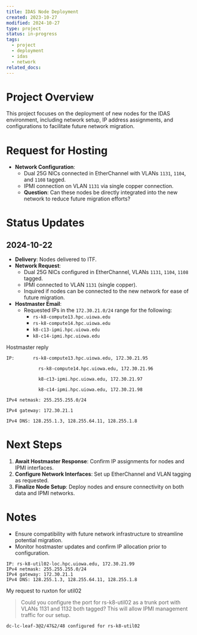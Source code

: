 ```yaml
---
title: IDAS Node Deployment
created: 2023-10-27
modified: 2024-10-27
type: project
status: in-progress
tags:
  - project
  - deployment
  - idas
  - network
related_docs:
---
```


# Project Overview
This project focuses on the deployment of new nodes for the IDAS environment, including network setup, IP address assignments, and configurations to facilitate future network migration.

# Request for Hosting
- **Network Configuration**:
  - Dual 25G NICs connected in EtherChannel with VLANs `1131`, `1104`, and `1108` tagged.
  - IPMI connection on VLAN `1131` via single copper connection.
  - **Question**: Can these nodes be directly integrated into the new network to reduce future migration efforts?

# Status Updates

## 2024-10-22
- **Delivery**: Nodes delivered to ITF.
- **Network Request**:
  - Dual 25G NICs configured in EtherChannel, VLANs `1131`, `1104`, `1108` tagged.
  - IPMI connected to VLAN `1131` (single copper).
  - Inquired if nodes can be connected to the new network for ease of future migration.
- **Hostmaster Email**:
  - Requested IPs in the `172.30.21.0/24` range for the following:
    - `rs-k8-compute13.hpc.uiowa.edu`
    - `rs-k8-compute14.hpc.uiowa.edu`
    - `k8-c13-ipmi.hpc.uiowa.edu`
    - `k8-c14-ipmi.hpc.uiowa.edu`

Hostmaster reply
```ip
IP:       rs-k8-compute13.hpc.uiowa.edu, 172.30.21.95

            rs-k8-compute14.hpc.uiowa.edu, 172.30.21.96

            k8-c13-ipmi.hpc.uiowa.edu, 172.30.21.97

            k8-c14-ipmi.hpc.uiowa.edu, 172.30.21.98

IPv4 netmask: 255.255.255.0/24

IPv4 gateway: 172.30.21.1

IPv4 DNS: 128.255.1.3, 128.255.64.11, 128.255.1.8
```
# Next Steps
1. **Await Hostmaster Response**: Confirm IP assignments for nodes and IPMI interfaces.
2. **Configure Network Interfaces**: Set up EtherChannel and VLAN tagging as requested.
3. **Finalize Node Setup**: Deploy nodes and ensure connectivity on both data and IPMI networks.

# Notes
- Ensure compatibility with future network infrastructure to streamline potential migration.
- Monitor hostmaster updates and confirm IP allocation prior to configuration.




```ip
IP: rs-k8-util02-loc.hpc.uiowa.edu, 172.30.21.99
IPv4 netmask: 255.255.255.0/24
IPv4 gateway: 172.30.21.1
IPv4 DNS: 128.255.1.3, 128.255.64.11, 128.255.1.8
```



My request to ruxton for util02

> Could you configure the port for rs-k8-util02 as a trunk port with VLANs 1131 and 1132 both tagged? This will allow IPMI management traffic for our setup.

`dc-lc-leaf-3@2/47&2/48 configured for rs-k8-util02`